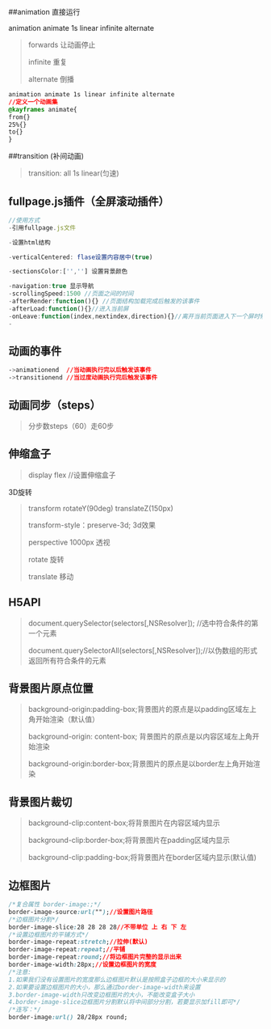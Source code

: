 ##animation 直接运行

animation animate 1s linear infinite alternate

> forwards 让动画停止
>
> infinite 重复
>
> alternate 倒播

```css
animation animate 1s linear infinite alternate
//定义一个动画集
@kayframes animate{
from{}
25%{}
to{}
}
```

##transition (补间动画)

> transition: all 1s linear(匀速)

## fullpage.js插件（全屏滚动插件）

```javascript
//使用方式
-引用fullpage.js文件

-设置html结构

-verticalCentered: flase设置内容居中(true)

-sectionsColor:['',''] 设置背景颜色

-navigation:true 显示导航
-scrollingSpeed:1500 //页面之间的时间
-afterRender:function(){} //页面结构加载完成后触发的该事件
-afterLoad:function(){}//进入当前屏
-onLeave:function(index,nextindex,direction){}//离开当前页面进入下一个屏时候
-
```

## 动画的事件

``` css
->animationend  //当动画执行完以后触发该事件
->transitionend //当过度动画执行完后触发该事件

```

## 动画同步（steps）

> 分步数steps（60）走60步

## 伸缩盒子

> display flex //设置伸缩盒子
>
> 





3D旋转

> transform  rotateY(90deg) translateZ(150px)
>
> transform-style：preserve-3d;  3d效果
>
> perspective 1000px 透视
>
> rotate 旋转
>
> translate 移动
>
> 

## H5API

> document.querySelector(selectors[,NSResolver]); //选中符合条件的第一个元素
>
> document.querySelectorAll(selectors[,NSResolver]);//以伪数组的形式返回所有符合条件的元素

## 背景图片原点位置

> background-origin:padding-box;背景图片的原点是以padding区域左上角开始渲染（默认值）
>
> background-origin: content-box; 背景图片的原点是以内容区域左上角开始渲染
>
> background-origin:border-box;背景图片的原点是以border左上角开始渲染

## 背景图片裁切

> background-clip:content-box;将背景图片在内容区域内显示
>
> background-clip:border-box;将背景图片在padding区域内显示
>
> background-clip:padding-box;将背景图片在border区域内显示(默认值)

## 边框图片

```css
/*复合属性 border-image:;*/
border-image-source:url("");//设置图片路径
/*边框图片分割*/
border-image-slice:28 28 28 28//不带单位 上 右 下 左
/*设置边框图片的平铺方式*/
border-image-repeat:stretch;//拉伸(默认)
border-image-repeat:repeat;//平铺
border-image-repeat:round;//将边框图片完整的显示出来
border-image-width:28px;//设置边框图片的宽度
/*注意:
1.如果我们没有设置图片的宽度那么边框图片默认是按照盒子边框的大小来显示的
2.如果要设置边框图片的大小，那么通过border-image-width来设置
3.border-image-width只改变边框图片的大小，不能改变盒子大小
4.border-image-slice边框图片分割默认将中间部分分割，若要显示加fill即可*/
/*连写：*/
border-image:url() 28/28px round;
```

























